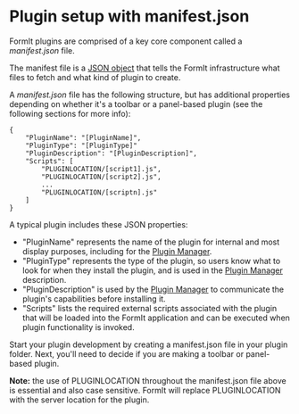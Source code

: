 # Plugin setup with manifest.json

FormIt plugins are comprised of a key core component called a _manifest.json_ file.&#x20;

The manifest file is a [JSON object](http://www.json.org) that tells the FormIt infrastructure what files to fetch and what kind of plugin to create.

A _manifest.json_ file has the following structure, but has additional properties depending on whether it's a toolbar or a panel-based plugin (see the following sections for more info):

```
{
    "PluginName": "[PluginName]",
    "PluginType": "[PluginType]"
    "PluginDescription": "[PluginDescription]",
    "Scripts": [
        "PLUGINLOCATION/[script1].js",
        "PLUGINLOCATION/[script2].js",
        ...
        "PLUGINLOCATION/[scriptn].js"
    ]
}               
```

A typical plugin includes these JSON properties:

* "PluginName" represents the name of the plugin for internal and most display purposes, including for the [Plugin Manager](https://formit3d.github.io/FormItExamplePlugins/index.html).
* "PluginType" represents the type of the plugin, so users know what to look for when they install the plugin, and is used in the [Plugin Manager](https://formit3d.github.io/FormItExamplePlugins/index.html) description.
* "PluginDescription" is used by the [Plugin Manager](https://formit3d.github.io/FormItExamplePlugins/index.html) to communicate the plugin's capabilities before installing it.
* "Scripts" lists the required external scripts associated with the plugin that will be loaded into the FormIt application and can be executed when plugin functionality is invoked.

Start your plugin development by creating a manifest.json file in your plugin folder. Next, you'll need to decide if you are making a toolbar or panel-based plugin.

**Note:** the use of PLUGINLOCATION throughout the manifest.json file above is essential and also case sensitive. FormIt will replace PLUGINLOCATION with the server location for the plugin.
